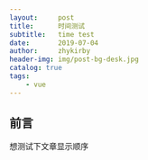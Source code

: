 ```yaml
---
layout:     post
title:      时间测试
subtitle:   time test
date:       2019-07-04
author:     zhykirby
header-img: img/post-bg-desk.jpg
catalog: true
tags:
    - vue
---
```


## 前言

想测试下文章显示顺序
